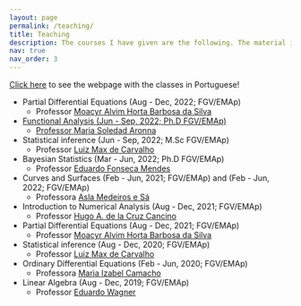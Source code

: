 ```yaml
---
layout: page
permalink: /teaching/
title: Teaching
description: The courses I have given are the following. The material is only available in Portuguese.
nav: true
nav_order: 3
---
```


[Click here](https://lucasmoschen.github.io/ta-sessions/) to see the webpage with the classes in Portuguese!

- Partial Differential Equations (Aug - Dec, 2022; FGV/EMAp)
    - Professor <a href="https://emap.fgv.br/corpo-docente/moacyr-alvim-horta-barbosa-silva">Moacyr Alvim Horta Barbosa da Silva
- Functional Analysis (Jun - Sep, 2022; Ph.D FGV/EMAp)
    - Professor <a href="https://sites.google.com/view/aronna/home">Maria Soledad Aronna</a>
- Statistical inference (Jun - Sep, 2022; M.Sc FGV/EMAp)
    - Professor <a href="https://emap.fgv.br/corpo-docente/luiz-max-fagundes-de-carvalho">Luiz Max de Carvalho</a>
- Bayesian Statistics (Mar - Jun, 2022; Ph.D FGV/EMAp)
    - Professor <a href="https://sites.google.com/site/dudafmendes/">Eduardo Fonseca Mendes</a>
- Curves and Surfaces (Feb - Jun, 2021; FGV/EMAp) and (Feb - Jun, 2022; FGV/EMAp)
    - Professora <a href="https://sites.google.com/view/aslasa/home">Asla Medeiros e Sá</a>
- Introduction to Numerical Analysis (Aug - Dec, 2021; FGV/EMAp)
    - Professor <a href="https://emap.fgv.br/corpo-docente/hugo-de-la-cruz-cancino">Hugo A. de la Cruz Cancino</a>
- Partial Differential Equations (Aug - Dec, 2021; FGV/EMAp)
    - Professor <a href="https://emap.fgv.br/corpo-docente/moacyr-alvim-horta-barbosa-silva">Moacyr Alvim Horta Barbosa da Silva</a>
- Statistical inference (Aug - Dec, 2020; FGV/EMAp)
    - Professor <a href="https://emap.fgv.br/corpo-docente/luiz-max-fagundes-de-carvalho">Luiz Max de Carvalho</a>
- Ordinary Differential Equations (Feb - Jun, 2020; FGV/EMAp)
    - Professora <a href="https://emap.fgv.br/corpo-docente/maria-izabel-tavares-camacho">Maria Izabel Camacho</a>
- Linear Algebra (Aug - Dec, 2019; FGV/EMAp)
    - Professor <a href="https://emap.fgv.br/corpo-docente/eduardo-wagner">Eduardo Wagner</a>
    
  

